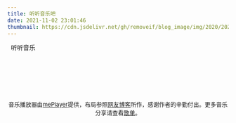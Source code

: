 ```yaml
---
title: 听听音乐吧
date: 2021-11-02 23:01:46
thumbnail: https://cdn.jsdelivr.net/gh/removeif/blog_image/img/2020/20201030170254.png
---
```

<div class="music-container">
    <div class="music-player">
        <div class="d-title">
                <i class="fa fa-music"></i>&nbsp;&nbsp;听听音乐
        </div>
        <br/>
    </div>
    <div id="musicarea">
        <div class="music"></div>
        <p id="p_message"><span id="music_story_message" class="span_animation"></span></p>
        <br/>
        <ul id="musiclist"></ul>
        <br/>
        <div id="desc"></div>
    </div>
</div>

<link rel="stylesheet" href="/css/meplayer.min.css"/>
<script type="text/javascript" defer src="/js/meplayer.js"></script>
<script type="text/javascript" defer src="/js/music.js"></script>

<br/>
<p style = "text-align:center"><span style="font-size:13px;">音乐播放器由<a href="https://github.com/newraina/mePlayer" target="_blank" rel="noopener">mePlayer</a>提供，布局参照<a href="https://dp2px.com/music/" target="_blank" rel="noopener">网友博客</a>所作，感谢作者的辛勤付出。更多音乐分享请查看<a href="https://removeif.github.io/music/">歌单</a>。</span></p>
<link rel="stylesheet" href="/css/DPlayer.min.css"/>
<br/>
<br/>

